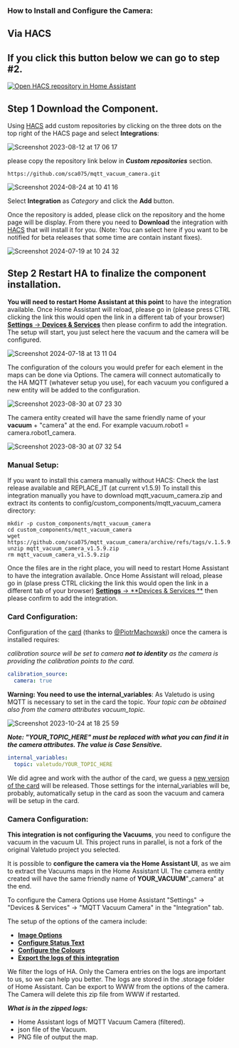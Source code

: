 ### How to Install and Configure the Camera:

## Via HACS

## If you click this button below we can go to step #2.
[![Open HACS repository in Home Assistant](https://my.home-assistant.io/badges/hacs_repository.svg)](https://my.home-assistant.io/redirect/hacs_repository/?owner=sca075&repository=mqtt_vacuum_camera&category=integration)

## Step 1 Download the Component.
Using [HACS](https://hacs.xyz/) add custom repositories by clicking on the three dots on the top right of the HACS page and select **Integrations**:

![Screenshot 2023-08-12 at 17 06 17](https://github.com/sca075/valetudo_vacuum_camera/assets/82227818/4abdf05a-eb50-4317-a0e9-8c6984bdba05)

please copy the repository link below in ***Custom repositories*** section.

```link
https://github.com/sca075/mqtt_vacuum_camera.git
```
![Screenshot 2024-08-24 at 10 41 16](https://github.com/user-attachments/assets/e53de9b2-a9a5-4ce9-a9e3-8809faff0c48)

Select **Integration** as _Category_ and click the **Add** button.


Once the repository is added, please click on the repository and the home page will be display. From there you need to
**Download** the integration with [HACS](https://hacs.xyz/) that will install it for you. (Note: You can select here if you want to be notified for beta releases that some time are contain instant fixes).

![Screenshot 2024-07-19 at 10 24 32](https://github.com/user-attachments/assets/57a22bb7-f9d5-40fc-abda-1a2bd34265da)


## Step 2 Restart HA to finalize the component installation.
**You will need to restart Home Assistant at this point** to have the integration available. Once Home Assistant will reload, please go in (please press CTRL clicking the link this would open the link in a different tab of your browser) [**Settings** -> **Devices & Services**](https://my.home-assistant.io/redirect/config_flow_start/?domain=mqtt_vacuum_camera) then please confirm to add the integration.
The setup will start, you just select here the vacuum and the camera will be configured.

![Screenshot 2024-07-18 at 13 11 04](https://github.com/user-attachments/assets/871bb739-ce32-4ee4-bccf-05d597afd399)

The configuration of the colours you would prefer for each element in the maps can be done via Options. The camera will connect automatically to the HA MQTT (whatever setup you use), for each vacuum you configured a new entity will be added to the configuration.

![Screenshot 2023-08-30 at 07 23 30](https://github.com/sca075/mqtt_vacuum_camera/assets/82227818/5587ecc0-859e-4bd4-ba18-0f96df0c55a5)


The camera entity created will have the same friendly name of your **vacuum** + "camera" at the end. For example vacuum.robot1 = camera.robot1_camera.

![Screenshot 2023-08-30 at 07 32 54](https://github.com/sca075/valetudo_vacuum_camera/assets/82227818/c4c054a5-e021-4c68-804b-9484d35a42ae)

### Manual Setup:
If you want to install this camera manually without HACS:
Check the last release available and REPLACE_IT (at current v1.5.9)
To install this integration manually you have to download mqtt_vacuum_camera.zip and extract its contents to config/custom_components/mqtt_vacuum_camera directory:

```shell
mkdir -p custom_components/mqtt_vacuum_camera
cd custom_components/mqtt_vacuum_camera
wget https://github.com/sca075/mqtt_vacuum_camera/archive/refs/tags/v.1.5.9.zip
unzip mqtt_vacuum_camera_v1.5.9.zip
rm mqtt_vacuum_camera_v1.5.9.zip
```

Once the files are in the right place, you will need to restart Home Assistant to have the integration available. Once Home Assistant will reload, please go in (plase press CTRL clicking the link this would open the link in a different tab of your browser) [**Settings** -> **Devices & Services **](https://my.home-assistant.io/redirect/config_flow_start/?domain=valetudo_vacuum_camera) then please confirm to add the integration.

### Card Configuration:

Configuration of the [card](https://github.com/PiotrMachowski/lovelace-xiaomi-vacuum-map-card) (thanks to [@PiotrMachowski](https://github.com/PiotrMachowski)) once the camera is installed requires:

*calibration source will be set to camera **not to identity** as the camera is providing the calibration points to the card.*
```yaml
calibration_source: 
  camera: true 
```

**Warning: You need to use the internal_variables**: As Valetudo is using MQTT is necessary to set in the card the
topic.
*Your topic can be obtained also from the camera attributes vacuum_topic.*

![Screenshot 2023-10-24 at 18 25 59](https://github.com/sca075/valetudo_vacuum_camera/assets/82227818/080b7bcb-19f1-4415-870f-2285329e7ce9)

***Note: "YOUR_TOPIC_HERE" must be replaced with what you can find it in the camera attributes. The value is Case
Sensitive.***
```yaml
internal_variables: 
  topic: valetudo/YOUR_TOPIC_HERE  
```

We did agree and work with the author of the card, we guess a [new version of the card](https://github.com/PiotrMachowski/lovelace-xiaomi-vacuum-map-card/actions/runs/7005593157) will be released.
Those settings for the internal_variables will be, probably, automatically setup in the card as soon the vacuum and camera will be setup in the card.

### Camera Configuration:

**This integration is not configuring the Vacuums**, you need to configure the vacuum in the vacuum UI. 
This project runs in parallel, is not a fork of the original Valetudo project you selected.

It is possible to **configure the camera via the Home Assistant UI**, as we aim to extract the Vacuums maps in the Home
Assistant UI.
The camera entity created will have the same friendly name of **YOUR_VACUUM**"_camera" at the end.

To configure the Camera Options use Home Assistant "Settings" -> "Devices & Services" -> "MQTT Vacuum Camera" in
the "Integration" tab.

The setup of the options of the camera include:
- [**Image Options**](https://github.com/sca075/mqtt_vacuum_camera/blob/main/docs/images_options.md)
- [**Configure Status Text**](https://github.com/sca075/mqtt_vacuum_camera/blob/main/docs/status_text.md)
- [**Configure the Colours**](https://github.com/sca075/mqtt_vacuum_camera/blob/main/docs/colours.md)
- [**Export the logs of this integration**](https://github.com/sca075/mqtt_vacuum_camera/blob/main/docs/snapshots.md)

We filter the logs of HA. Only the Camera entries on the logs are important to us, so we can help you better.
The logs are stored in the .storage folder of Home Assistant. Can be export to WWW from the options of the camera.
The Camera will delete this zip file from WWW if restarted.

***What is in the zipped logs:***
- Home Assistant logs of MQTT Vacuum Camera (filtered).
- json file of the Vacuum.
- PNG file of output the map.
